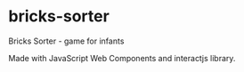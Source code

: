 # bricks-sorter
Bricks Sorter - game for infants

Made with JavaScript Web Components and interactjs library.